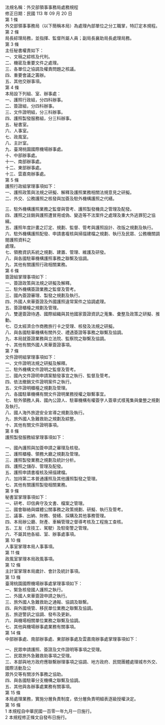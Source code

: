 法規名稱：外交部領事事務局處務規程  
修正日期：民國 113 年 09 月 20 日  
第 1 條  
外交部領事事務局（以下簡稱本局）為處理內部單位之分工職掌，特訂定本規程。  
第 2 條  
局長綜理局務，並指揮、監督所屬人員；副局長襄助局長處理局務。  
第 3 條  
主任秘書權責如下：  
一、文稿之綜核及代判。  
二、機密及重要文件之處理。  
三、各單位之協調及權責問題之核議。  
四、重要會議之籌辦。  
五、其他交辦事項。  
第 4 條  
本局設下列組、室、辦事處：  
一、護照行政組，分四科辦事。  
二、簽證組，分四科辦事。  
三、文件證明組，分三科辦事。  
四、護照製發服務組，分三科辦事。  
五、秘書室。  
六、人事室。  
七、政風室。  
八、主計室。  
九、臺灣桃園國際機場辦事處。  
十、中部辦事處。  
十一、南部辦事處。  
十二、東部辦事處。  
十三、雲嘉南辦事處。  
第 5 條  
護照行政組掌理事項如下：  
一、護照政策與法規之研擬、解釋及護照業務相關法規意見之研擬。  
二、外交、公務護照之核發與加簽及駐外機構護照之代繕。  


三、駐外機構護照業務之監督與管考、護照製發機具之管理及配發。  
四、護照之註銷與護照遭冒用或偽、變造等不法案件之處理及重大外逃罪犯之協緝。  
五、護照年度計畫之訂定、規劃、監督、管考與護照設計、改版之規劃及執行。  
六、駐外機構護照配發、申請書複核與掃描建檔之規劃、執行及民眾、公務機關調閱護照資料之  
處理。  
七、領務資訊系統之規劃、建置、管理、維護及研發。  
八、與各國駐華機構護照事務之聯繫及協調。  
九、其他有關護照行政相關業務。  
第 6 條  
簽證組掌理事項如下：  
一、簽證政策與法規之研擬及解釋。  
二、駐外機構簽證業務之監督及管考。  
三、國內簽證審理、製發之規劃及執行。  
四、外國人來華簽證及外國護照違常案件之協調處理。  
五、簽證櫃檯之規劃及管理。  
六、雙邊簽證待遇、國際組織與其他國家簽證資訊之蒐集、彙整及政策之研擬、推動。  
七、亞太經濟合作商務旅行卡之受理、核發及法規之研擬。  
八、與各國駐華機構有關外交、禮遇簽證等事務之聯繫及協調。  
九、本局就簽證業務與立法院、監察院之聯繫及協調。  
十、其他有關外國人來華簽證事項。  
第 7 條  
文件證明組掌理事項如下：  
一、文件證明法規之研擬及解釋。  
二、駐外機構文件證明之監督及管考。  
三、國內文件證明申請案驗發事宜之執行、監督及管考。  
四、依法撤銷文件證明案件之執行。  
五、文件證明櫃檯之規劃及管理。  
六、各國駐華機構有關文件證明業務授權之聯繫事宜。  
七、駐外領務人員、國內公證人、駐華機構有權簽字人簽章式樣蒐集與彙整之規劃及執行。  
八、國人海外旅遊安全宣導之規劃及執行。  
九、旅外國人急難救助之規劃及綜整。  
十、其他有關文件證明事項。  
第 8 條  
護照製發服務組掌理事項如下：  


一、國內護照與加簽申請之審理及核發。  
二、護照櫃檯、領務大廳之規劃及管理。  
三、護照製發業務之規劃及統計分析。  
四、護照之儲存、管理及配發。  
五、護照申請書複核及掃描建檔。  
六、加持第二本普通護照及其他護照製發之管理。  
七、其他有關護照製發相關業務。  
第 9 條  
秘書室掌理事項如下：  
一、研考、印信典守及文書、檔案之管理。  
二、國會聯絡與媒體公關事務之政策規劃、研擬、執行及管考。  
三、議事、出納、財務、營繕、採購及其他事務管理。  
四、本局辦公廳、財產、車輛管理之督導考核及工程施工查核。  
五、工友（含技工、駕駛）及駐衛警之管理。  
六、不屬其他各組、室、辦事處事項。  
第 10 條  
人事室掌理本局人事事項。  
第 11 條  
政風室掌理本局政風事項。  
第 12 條  
主計室掌理本局歲計、會計及統計事項。  
第 13 條  
臺灣桃園國際機場辦事處掌理事項如下：  
一、緊急核發國人護照之執行。  
二、外國人來華簽證申請之執行。  
三、旅外國人急難救助之通報、協調及聯繫。  
四、與外國境管、移民單位業務之聯繫及協調。  
五、旅遊警訊之協調、發布及更新。  
六、與機場相關單位業務之聯繫及協調。  
七、其他與機場辦事處業務有關事項。  
第 14 條  
中部辦事處、南部辦事處、東部辦事處及雲嘉南辦事處掌理事項如下：  


一、民眾申請護照、簽證及文件證明等事項之受理。  
二、民眾旅外急難救助事項之受理。  
三、本部與地方政府應聯繫辦理事項之協調、地方政府、民間團體處理城市外交、國際活動及公  
眾外交等有關涉外事務之協助。  
四、與各國駐華分支機構之聯繫及協調。  
五、其他與各辦事處業務有關事項。  
第 15 條  
本局處理業務，實施分層負責制度，依分層負責明細表逐級授權決定。  
第 16 條  
1 本規程自中華民國一百零一年九月一日施行。  
2 本規程修正條文自發布日施行。  


